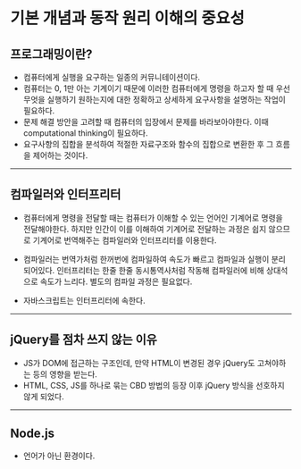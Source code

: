 # 기본 개념과 동작 원리 이해의 중요성

## 프로그래밍이란?
- 컴퓨터에게 실행을 요구하는 일종의 커뮤니테이션이다.
- 컴퓨터는 0, 1만 아는 기계이기 때문에 이러한 컴퓨터에게 명령을 하고자 할 때 우선 무엇을 실행하기 원하는지에 대한 정확하고 상세하게 요구사항을 설명하는 작업이 필요하다.
- 문제 해결 방안을 고려할 때 컴퓨터의 입장에서 문제를 바라보아야한다. 이때 computational thinking이 필요하다.
- 요구사항의 집합을 분석하여 적절한 자료구조와 함수의 집합으로 변환한 후 그 흐름을 제어하는 것이다.

---

## 컴파일러와 인터프리터
- 컴퓨터에게 명령을 전달할 때는 컴퓨터가 이해할 수 있는 언어인 기계어로 명령을 전달해야한다. 하지만 인간이 이를 이해하여 기계어로 전달하는 과정은 쉽지 않으므로 기계어로 번역해주는 컴파일러와 인터프리터를 이용한다.

- 컴파일러는 번역가처럼 한꺼번에 컴파일하여 속도가 빠르고 컴파일과 실행이 분리되어있다. 인터프리터는 한줄 한줄 동시통역사처럼 작동해 컴파일러에 비해 상대석으로 속도가 느리다. 별도의 컴파일 과정은 필요없다.
- 자바스크립트는 인터프리터에 속한다.

---

## jQuery를 점차 쓰지 않는 이유
- JS가 DOM에 접근하는 구조인데, 만약 HTML이 변경된 경우 jQuery도 고쳐야하는 등의 영향을 받는다.
- HTML, CSS, JS를 하나로 묶는 CBD 방법의 등장 이후 jQuery 방식을 선호하지 않게 되었다.

---

## Node.js
- 언어가 아닌 환경이다.